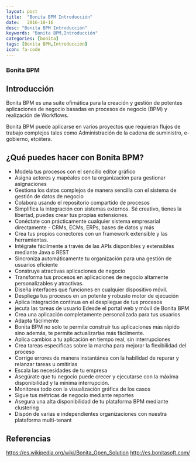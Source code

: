 ```yaml
---
layout: post
title:  "Bonita BPM Introducción"
date:   2016-10-16
desc: "Bonita BPM Introducción"
keywords: "Bonita BPM,Introducción"
categories: [bonita]
tags: [Bonita BPM,Introducción]
icon: fa-code
---
```


### Bonita BPM
## Introducción
Bonita BPM es una suite ofimática para la creación y gestión de potentes aplicaciones de negocio basadas en procesos de negocio (BPM) y realización de Workflows.

Bonita BPM puede aplicarse en varios proyectos que requieran flujos de trabajo complejos tales como Administración de la cadena de suministro, e-gobierno, etcétera.

## ¿Qué puedes hacer con Bonita BPM?
* Modela tus procesos con el sencillo editor gráfico
* Asigna actores y mapéalos con tu organización para gestionar asignaciones
* Gestiona los datos complejos de manera sencilla con el sistema de gestión de datos de negocio
* Colabora usando el repositorio compartido de procesos
* Simplifica la integración con sistemas externos. Sé creativo, tienes la libertad, puedes crear tus propias extensiones.
* Conéctate con prácticamente cualquier sistema empresarial directamente - CRMs, ECMs, ERPs, bases de datos y más
* Crea tus propios conectores con un framework extensible y las herramientas.
* Intégrate fácilmente a través de las APIs disponibles y extensibles mediante Java o REST
* Sincroniza automáticamente tu organización para una gestión de usuarios eficiente
* Construye atractivas aplicaciones de negocio
* Transforma tus procesos en aplicaciones de negocio altamente personalizables y atractivas.
* Diseña interfaces que funciones en cualquier dispositivo móvil.
* Despliega tus procesos en un potente y robusto motor de ejecución
* Aplica Integración continua en el despliegue de tus procesos
* jecuta las tareas de usuario Edesde el portal web y móvil de Bonita BPM
* Crea una aplicación completamente personalizada para tus usuarios
* Adapta fácilmente
* Bonita BPM no solo te permite construir tus aplicaciones más rápido sino además, te permite actualizarlas más fácilmente.
* Aplica cambios a tu aplicación en tiempo real, sin interrupciones
* Crea tareas específicas sobre la marcha para mejorar la flexibilidad del proceso
* Corrige errores de manera instantánea con la habilidad de reparar y relanzar tareas u omitirlas
* Escala las necesidades de tu empresa
* Asegúrate que tu negocio puede crecer y ejecutarse con la máxima disponibilidad y la mínima interrupción.
* Monitorea todo con la visualización gráfica de los casos
* Sigue tus métricas de negocio mediante reportes
* Asegura una alta disponibilidad de tu plataforma BPM mediante clustering
* Dispón de varias e independientes organizaciones con nuestra plataforma multi-tenant

## Referencias
https://es.wikipedia.org/wiki/Bonita_Open_Solution
http://es.bonitasoft.com/
